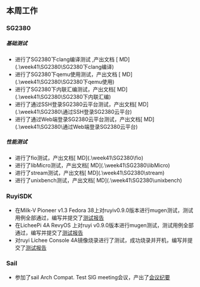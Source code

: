 ## 本周工作

###  SG2380

##### 基础测试

- 进行了SG2380下clang编译测试 ,产出文档 [ MD](.\week41\SG2380\SG2380下clang编译\)
- 进行了SG2380下qemu使用测试，产出文档 [ MD](.\week41\SG2380\SG2380下qemu使用\)
- 进行了SG2380下内联汇编测试，产出文档[ MD](.\week41\SG2380\SG2380下内联汇编\)
- 进行了通过SSH登录SG2380云平台测试，产出文档[ MD](.\week41\SG2380\通过SSH登录SG2380云平台\)
- 进行了通过Web端登录SG2380云平台测试，产出文档[ MD](.\week41\SG2380\通过Web端登录SG2380云平台\)

##### 性能测试

- 进行了fio测试，产出文档[ MD](.\week41\SG2380\fio\)
- 进行了libMicro测试，产出文档[ MD](.\week41\SG2380\libMicro\)
- 进行了stream测试，产出文档[ MD](.\week41\SG2380\stream\)
- 进行了unixbench测试，产出文档[ MD](.\week41\SG2380\unixbench\)

### RuyiSDK

- 在Milk-V Pioneer v1.3  Fedora 38上对ruyiv0.9.0版本进行mugen测试，测试用例全部通过，编写并提交了[测试报告](https://gitee.com/yunxiangluo/ruyisdk-test/blob/master/20240423/fedora-SG2042-Pioneer.md)
-  在LicheePi 4A RevyOS 上对ruyi v0.9.0版本进行mugen测试，测试用例全部通过，编写并提交了[测试报告](https://gitee.com/yunxiangluo/ruyisdk-test/blob/master/20240423/RevyOS-LPi4A.md)
-  对ruyi Lichee Console 4A镜像烧录进行了测试，成功烧录并开机，编写并提交了[测试报告](https://gitee.com/yunxiangluo/ruyisdk-test/blob/master/20240423/LicheeConsole4A%E9%95%9C%E5%83%8F%E7%83%A7%E5%86%99%E6%B5%8B%E8%AF%95.md)

### Sail

- 参加了sail Arch Compat. Test SlG meeting会议，产出了[会议纪要](./wekk41/note.md)
